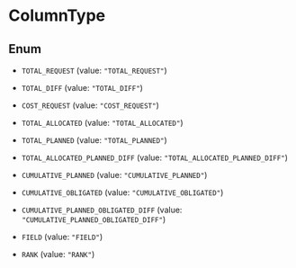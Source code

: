 
# ColumnType

## Enum


* `TOTAL_REQUEST` (value: `"TOTAL_REQUEST"`)

* `TOTAL_DIFF` (value: `"TOTAL_DIFF"`)

* `COST_REQUEST` (value: `"COST_REQUEST"`)

* `TOTAL_ALLOCATED` (value: `"TOTAL_ALLOCATED"`)

* `TOTAL_PLANNED` (value: `"TOTAL_PLANNED"`)

* `TOTAL_ALLOCATED_PLANNED_DIFF` (value: `"TOTAL_ALLOCATED_PLANNED_DIFF"`)

* `CUMULATIVE_PLANNED` (value: `"CUMULATIVE_PLANNED"`)

* `CUMULATIVE_OBLIGATED` (value: `"CUMULATIVE_OBLIGATED"`)

* `CUMULATIVE_PLANNED_OBLIGATED_DIFF` (value: `"CUMULATIVE_PLANNED_OBLIGATED_DIFF"`)

* `FIELD` (value: `"FIELD"`)

* `RANK` (value: `"RANK"`)




